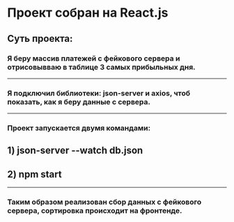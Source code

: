 # Проект собран на React.js

## Суть проекта:
### Я беру массив платежей с фейкового сервера и отрисовывваю в таблице 3 самых прибыльных дня.
___
### Я подключил библиотеки: json-server и axios, чтоб показать, как я беру данные с сервера.
___
### Проект запускается двумя командами:
## 1) json-server --watch db.json
## 2) npm start
___
### Таким образом реализован сбор данных с фейкового сервера, сортировка происходит на фронтенде.